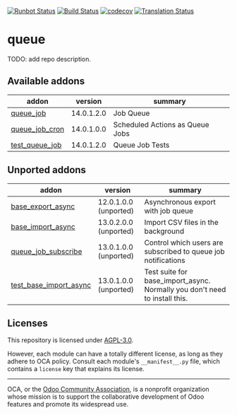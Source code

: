 [![Runbot Status](https://runbot.odoo-community.org/runbot/badge/flat/230/14.0.svg)](https://runbot.odoo-community.org/runbot/repo/github-com-oca-queue-230)
[![Build Status](https://travis-ci.com/OCA/queue.svg?branch=14.0)](https://travis-ci.com/OCA/queue)
[![codecov](https://codecov.io/gh/OCA/queue/branch/14.0/graph/badge.svg)](https://codecov.io/gh/OCA/queue)
[![Translation Status](https://translation.odoo-community.org/widgets/queue-14-0/-/svg-badge.svg)](https://translation.odoo-community.org/engage/queue-14-0/?utm_source=widget)

<!-- /!\ do not modify above this line -->

# queue

TODO: add repo description.

<!-- /!\ do not modify below this line -->

<!-- prettier-ignore-start -->

[//]: # (addons)

Available addons
----------------
addon | version | summary
--- | --- | ---
[queue_job](queue_job/) | 14.0.1.2.0 | Job Queue
[queue_job_cron](queue_job_cron/) | 14.0.1.0.0 | Scheduled Actions as Queue Jobs
[test_queue_job](test_queue_job/) | 14.0.1.2.0 | Queue Job Tests


Unported addons
---------------
addon | version | summary
--- | --- | ---
[base_export_async](base_export_async/) | 12.0.1.0.0 (unported) | Asynchronous export with job queue
[base_import_async](base_import_async/) | 13.0.2.0.0 (unported) | Import CSV files in the background
[queue_job_subscribe](queue_job_subscribe/) | 13.0.1.0.0 (unported) | Control which users are subscribed to queue job notifications
[test_base_import_async](test_base_import_async/) | 13.0.1.0.0 (unported) | Test suite for base_import_async. Normally you don't need to install this.

[//]: # (end addons)

<!-- prettier-ignore-end -->

## Licenses

This repository is licensed under [AGPL-3.0](LICENSE).

However, each module can have a totally different license, as long as they adhere to OCA
policy. Consult each module's `__manifest__.py` file, which contains a `license` key
that explains its license.

----

OCA, or the [Odoo Community Association](http://odoo-community.org/), is a nonprofit
organization whose mission is to support the collaborative development of Odoo features
and promote its widespread use.
